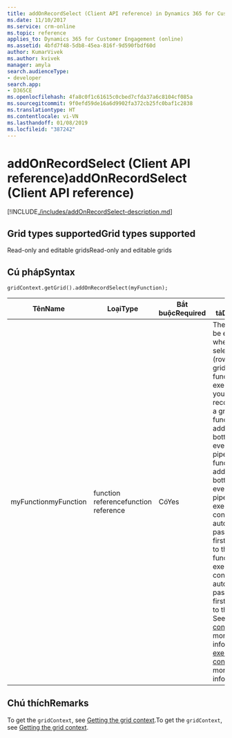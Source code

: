 ```yaml
---
title: addOnRecordSelect (Client API reference) in Dynamics 365 for Customer Engagement| MicrosoftDocs
ms.date: 11/10/2017
ms.service: crm-online
ms.topic: reference
applies_to: Dynamics 365 for Customer Engagement (online)
ms.assetid: 4bfd7f48-5db8-45ea-816f-9d590fbdf60d
author: KumarVivek
ms.author: kvivek
manager: amyla
search.audienceType:
- developer
search.app:
- D365CE
ms.openlocfilehash: 4fa8c0f1c61615c0cbed7cfda37a6c8104cf085a
ms.sourcegitcommit: 9f0efd59de16a6d9902fa372cb25fc0baf1c2838
ms.translationtype: HT
ms.contentlocale: vi-VN
ms.lasthandoff: 01/08/2019
ms.locfileid: "387242"
---
```

# <a name="addonrecordselect-client-api-reference"></a><span data-ttu-id="dab93-102">addOnRecordSelect (Client API reference)</span><span class="sxs-lookup"><span data-stu-id="dab93-102">addOnRecordSelect (Client API reference)</span></span>

[!INCLUDE[./includes/addOnRecordSelect-description.md](./includes/addOnRecordSelect-description.md)]

## <a name="grid-types-supported"></a><span data-ttu-id="dab93-103">Grid types supported</span><span class="sxs-lookup"><span data-stu-id="dab93-103">Grid types supported</span></span>

<span data-ttu-id="dab93-104">Read-only and editable grids</span><span class="sxs-lookup"><span data-stu-id="dab93-104">Read-only and editable grids</span></span>

## <a name="syntax"></a><span data-ttu-id="dab93-105">Cú pháp</span><span class="sxs-lookup"><span data-stu-id="dab93-105">Syntax</span></span>

`gridContext.getGrid().addOnRecordSelect(myFunction);`

|<span data-ttu-id="dab93-106">Tên</span><span class="sxs-lookup"><span data-stu-id="dab93-106">Name</span></span>|<span data-ttu-id="dab93-107">Loại</span><span class="sxs-lookup"><span data-stu-id="dab93-107">Type</span></span>|<span data-ttu-id="dab93-108">Bắt buộc</span><span class="sxs-lookup"><span data-stu-id="dab93-108">Required</span></span>|<span data-ttu-id="dab93-109">Mô tả</span><span class="sxs-lookup"><span data-stu-id="dab93-109">Description</span></span>|
|--|--|--|--|
|<span data-ttu-id="dab93-110">myFunction</span><span class="sxs-lookup"><span data-stu-id="dab93-110">myFunction</span></span>|<span data-ttu-id="dab93-111">function reference</span><span class="sxs-lookup"><span data-stu-id="dab93-111">function reference</span></span>|<span data-ttu-id="dab93-112">Có</span><span class="sxs-lookup"><span data-stu-id="dab93-112">Yes</span></span>|<span data-ttu-id="dab93-113">The function to be executed when you select record (row) in a grid.</span><span class="sxs-lookup"><span data-stu-id="dab93-113">The function to be executed when you select record (row) in a grid.</span></span> <span data-ttu-id="dab93-114">The function will be added to the bottom of the event handler pipeline.</span><span class="sxs-lookup"><span data-stu-id="dab93-114">The function will be added to the bottom of the event handler pipeline.</span></span> <span data-ttu-id="dab93-115">The execution context is automatically passed as the first parameter to the function.</span><span class="sxs-lookup"><span data-stu-id="dab93-115">The execution context is automatically passed as the first parameter to the function.</span></span> <span data-ttu-id="dab93-116">See [execution context](../../../clientapi-execution-context.md) for more information.</span><span class="sxs-lookup"><span data-stu-id="dab93-116">See [execution context](../../../clientapi-execution-context.md) for more information.</span></span>

## <a name="remarks"></a><span data-ttu-id="dab93-117">Chú thích</span><span class="sxs-lookup"><span data-stu-id="dab93-117">Remarks</span></span>

<span data-ttu-id="dab93-118">To get the `gridContext`, see [Getting the grid context](../../grids.md#bkmk_gridcontext).</span><span class="sxs-lookup"><span data-stu-id="dab93-118">To get the `gridContext`, see [Getting the grid context](../../grids.md#bkmk_gridcontext).</span></span>

